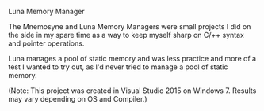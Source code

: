 Luna Memory Manager

The Mnemosyne and Luna Memory Managers were small projects I did on the side in my spare time as a way to keep myself sharp on C/++ syntax and pointer operations.

Luna manages a pool of static memory and was less practice and more of a test I wanted to try out, as I'd never tried to manage a pool of static memory.

(Note: This project was created in Visual Studio 2015 on Windows 7. Results may vary depending on OS and Compiler.)
